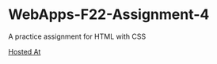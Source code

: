 # WebApps-F22-Assignment-4
A practice assignment for HTML with CSS

 [Hosted At](https://44-563-web-apps-f22.github.io/44563-webapps-assignment-4-ShrinidhiYadavally/opera.html)